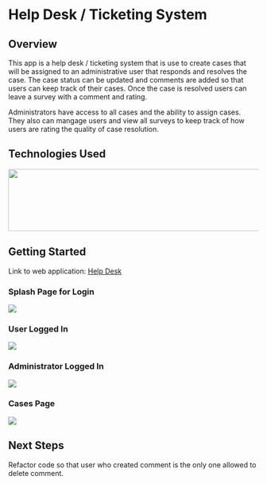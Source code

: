 # Help Desk / Ticketing System

## Overview
This app is a help desk / ticketing system that is use to create cases that will be assigned to an administrative user that responds and resolves the case. The case status can be updated and comments are added so that users can keep track of their cases. Once the case is resolved users can leave a survey with a comment and rating.

Administrators have access to all cases and the ability to assign cases. They also can mangage users and view all surveys to keep track of how users are rating the quality of case resolution.

## Technologies Used
<img src="https://i.imgur.com/Wn6w3Tf.png" height="125" width="550">

## Getting Started

Link to web application: <a href="" target="_blank">Help Desk</a>

### Splash Page for Login
<img src="https://i.imgur.com/SDc6MLD.png">

### User Logged In
<img src="https://i.imgur.com/wXwQLuZ.png">

### Administrator Logged In
<img src="https://i.imgur.com/v9JbznG.png">

### Cases Page
<img src="https://i.imgur.com/RxMsdEz.png">

## Next Steps
Refactor code so that user who created comment is the only one allowed to delete comment.